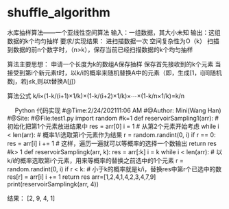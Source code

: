 # shuffle_algorithm
水库抽样算法——一个亚线性空间算法
输入：一组数据，其大小未知
输出：这组数据的k个均匀抽样
要求/实现结果：
	进扫描数据一次
	空间复杂性为O（k）
	扫描到数据的前n个数字时，（n>k），保存当前已经扫描数据的k个均匀抽样

算法主要思想：
	申请一个长度为k的数组A保存抽样
	保存首先接收到的k个元素
	当接受到第i个新元素t时，以k/i的概率来随机替换A中的元素（即，生成[1，i]间随机数j，若j≤k,则以t替换A[j]）

算法公式
k/i×(1-k/(i+1)×1/k)×(1-k/(i+2)×1/k)×⋯×(1-k/n×1/k)=k/n

 
Python 代码实现
#@Time:2/24/202111:06 AM
#@Author: Mini(Wang Han)
#@Site:
#@File:test1.py
import random
#k=1
def reservoirSampling1(arr):
    # 初始化把第1个元素放进结果中
    res = arr[0]
    i = 1  # 从第2个元素开始考虑
    while i < len(arr):
        # 概率1/i选取第i个元素作为结果
        r = random.randint(0, i)
        if r == 0:
            res = arr[i]
        i += 1
    # 这样，遍历一遍就可以等概率的选择一个数输出
    return res
#k> 1
def reservoirSamplingk(arr, k):
    res = arr[:k]
    i = k
    while i < len(arr):
        # 以k/i的概率选取第i个元素，用来等概率的替换之前选中的1个元素
        r = random.randint(0, i)
        if r < k:  # 小于k的概率就是k/i，替换res中第r个已选中的数
            res[r] = arr[i]
        i += 1
    return res
arr=[1,2,4,1,4,2,3,4,7,9]
print(reservoirSamplingk(arr, 4))

结果：
[2, 9, 4, 1]
